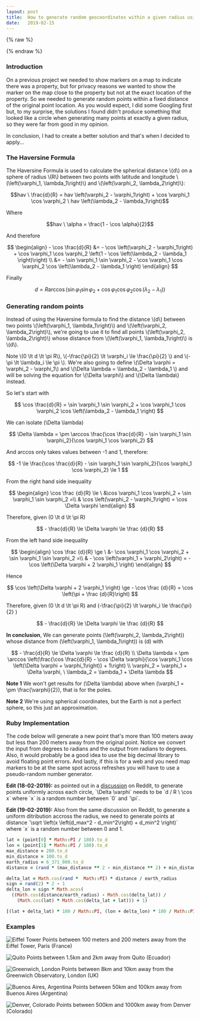 ```yaml
---
layout: post
title:  How to generate random geocoordinates within a given radius using the Haversine Formula
date:   2019-02-15
---
```


{% raw %}
<script type="text/javascript" src="https://cdnjs.cloudflare.com/ajax/libs/mathjax/2.7.5/MathJax.js?config=TeX-MML-AM_CHTML"></script>
{% endraw %}

### Introduction

On a previous project we needed to show markers on a map to indicate there was a property, but for privacy 
reasons we wanted to show the marker on the map close to the property but not at the exact location of the property. So
we needed to generate random points within a fixed distance of the original point location. As you would expect, I did 
some Googling first but, to my surprise, the solutions I found didn't produce something that looked like a circle when 
generating many points at exactly a given radius, so they were far from good in my opinion.

In conclusion, I had to create a better solution and that's when I decided to apply...

### The Haversine Formula

<div>
  The Haversine Formula is used to calculate the spherical distance \(d\) on a sphere of radius \(R\) between two points 
  with latitude and longitude \(\left(\varphi_1, \lambda_1\right)\) and \(\left(\varphi_2, \lambda_2\right)\):
  
  $$hav \ \frac{d}{R} = hav \left(\varphi_2 - \varphi_1\right) + \cos \varphi_1 \cos \varphi_2 \ hav \left(\lambda_2 - \lambda_1\right)$$ 
  
  Where 
  
  $$hav \ \alpha = \frac{1 - \cos \alpha}{2}$$
  
  And therefore
  
  $$
    \begin{align}
    - \cos \frac{d}{R} &= - \cos \left(\varphi_2 - \varphi_1\right) + \cos \varphi_1 \cos \varphi_2 \left(1 - \cos \left(\lambda_2 - \lambda_1 \right)\right) \\
    &= - \sin \varphi_1 \sin \varphi_2 - \cos \varphi_1 \cos \varphi_2 \cos \left(\lambda_2 - \lambda_1 \right)
    \end{align}
  $$
  
  Finally
  
  $$
    d = R \arccos \left(\sin \varphi_1 \sin \varphi_2 + \cos \varphi_1 \cos \varphi_2 \cos \left(\lambda_2 - \lambda_1 \right)\right)
  $$
</div>

### Generating random points

<p>
  Instead of using the Haversine formula to find the distance \(d\) between two points \(\left(\varphi_1, \lambda_1\right)\) 
  and \(\left(\varphi_2, \lambda_2\right)\), we're going to use it to find all points \(\left(\varphi_2, \lambda_2\right)\)
  whose distance from \(\left(\varphi_1, \lambda_1\right)\) is \(d\).
</p>


<p>
  Note \(0 \lt d \lt \pi R\), \(-\frac{\pi}{2} \lt \varphi_i \le \frac{\pi}{2} \) and \(- \pi \lt \lambda_i \le \pi \). We're also
  going to define \(\Delta \varphi = \varphi_2 - \varphi_1\) and \(\Delta \lambda = \lambda_2 - \lambda_1 \) and will be 
  solving the equation for \(\Delta \varphi\) and \(\Delta \lambda\) instead. 
</p>  

<p>
  So let's start with
  
  $$
    \cos \frac{d}{R} = \sin \varphi_1 \sin \varphi_2 + \cos \varphi_1 \cos \varphi_2 \cos \left(\lambda_2 - \lambda_1 \right)
  $$
  
  We can isolate \(\Delta \lambda\)
  
  $$
    \Delta \lambda = \pm \arccos \frac{\cos \frac{d}{R} - \sin \varphi_1 \sin \varphi_2}{\cos \varphi_1 \cos \varphi_2}
  $$
  
  And arccos only takes values between -1 and 1, therefore:
  
  $$
    -1 \le \frac{\cos \frac{d}{R} - \sin \varphi_1 \sin \varphi_2}{\cos \varphi_1 \cos \varphi_2} \le 1
  $$
  
  From the right hand side inequality
  
  $$
    \begin{align}
      \cos \frac {d}{R} \le \ &\cos \varphi_1 \cos \varphi_2 + \sin \varphi_1 \sin \varphi_2 =\\
      & \cos \left(\varphi_2 - \varphi_1\right) = \cos \Delta \varphi
    \end{align}
  $$
  
  Therefore, given \(0 \lt d \lt \pi R\)
  
  $$
    - \frac{d}{R} \le \Delta \varphi \le \frac {d}{R}
  $$
  
  From the left hand side inequality
  
  $$
    \begin{align}
      \cos \frac {d}{R} \ge \ &- \cos \varphi_1 \cos \varphi_2 + \sin \varphi_1 \sin \varphi_2 =\\
      & - \cos \left(\varphi_1 + \varphi_2\right) = - \cos \left(\Delta \varphi + 2 \varphi_1 \right)
    \end{align}
  $$
  
  Hence
  
  $$
    \cos \left(\Delta \varphi + 2 \varphi_1 \right) \ge - \cos \frac {d}{R} = \cos \left(\pi + \frac {d}{R}\right)
  $$
  
  Therefore, given \(0 \lt d \lt \pi R\) and \(-\frac{\pi}{2} \lt \varphi_i \le \frac{\pi}{2} \)
  
  $$
    - \frac{d}{R} \le \Delta \varphi \le \frac {d}{R}
  $$

  <b>In conclusion</b>, We can generate points \(\left(\varphi_2, \lambda_2\right)\) whose distance from 
  \(\left(\varphi_1, \lambda_1\right)\) is \(d\) with
  
  $$
    - \frac{d}{R} \le \Delta \varphi \le \frac {d}{R} \\
    \Delta \lambda = \pm \arccos \left(\frac{\cos \frac{d}{R} - \cos \Delta \varphi}{\cos \varphi_1 \cos \left(\Delta \varphi + \varphi_1\right)} + 1\right) \\
    \varphi_2 = \varphi_1 + \Delta \varphi, \ \lambda_2 = \lambda_1 + \Delta \lambda
  $$
  
  <b>Note 1</b> We won't get results for \(\Delta \lambda\) above when \(\varphi_1 = \pm \frac{\varphi}{2}\), that is
  for the poles. 
</p>

<p>
  <b>Note 2</b> We're using spherical coordinates, but the Earth is not a perfect sphere, so this just an approximation.
</p>

### Ruby Implementation

The code below will generate a new point that's more than 100 meters away but less than 200 meters away from the 
original point. Notice we convert the input from degrees to radians and the output from radians to degrees. Also, it would
probably be a good idea to use the big decimal library to avoid floating point errors. And lastly, if this is for a web and 
you need map markers to be at the same spot across refreshes you will have to use a pseudo-random number generator.

<p>
  <b>Edit (18-02-2019):</b> as pointed out in a 
  <a href="https://www.reddit.com/r/programming/comments/arx95x/how_to_generate_random_geocoordinates_within_a/">discussion</a> 
  on Reddit, to generate points uniformly across each circle, `\Delta \varphi` needs to be `d / R \ \cos x` where `x` is 
  a random number between `0` and `\pi`.
</p>

<p>
  <b>Edit (19-02-2019):</b> Also from the same discussion on Reddit, to generate a uniform ditribution accross the radius,
  we need to generate points at distance `\sqrt \left(x \left(d_max^2 - d_min^2\right) + d_min^2 \right)` where `x` is a random number 
  between 0 and 1.
</p>

```ruby
lat = (point[0] * Math::PI / 180).to_d
lon = (point[1] * Math::PI / 180).to_d
max_distance = 200.to_d
min_distance = 100.to_d
earth_radius = 6_371_000.to_d
distance = (rand * (max_distance ** 2 - min_distance ** 2) + min_distance ** 2) ** 0.5

delta_lat = Math.cos(rand *  Math::PI) * distance / earth_radius
sign = rand(2) * 2 - 1
delta_lon = sign * Math.acos(
  ((Math.cos(distance/earth_radius) - Math.cos(delta_lat)) /
    (Math.cos(lat) * Math.cos(delta_lat + lat))) + 1)

[(lat + delta_lat) * 180 / Math::PI, (lon + delta_lon) * 180 / Math::PI]
```

### Examples

<p class='center'>
  <img src='/assets/img/eiffel-tower.png' alt='Eiffel Tower' />
  Points between 100 meters and 200 meters away from the Eiffel Tower, Paris (France)
</p>

<p class='center'>
  <img src='/assets/img/quito.png' alt='Quito' />
  Points between 1.5km and 2km away from Quito (Ecuador)
</p>

<p class='center'>
  <img src='/assets/img/greenwich.png' alt='Greenwich, London' />
  Points between 8km and 10km away from the Greenwich Observatory, London (UK)
</p>

<p class='center'>
  <img src='/assets/img/buenos-aires.png' alt='Buenos Aires, Argentina' />
  Points between 50km and 100km away from Buenos Aires (Argentina)
</p>

<p class='center'>
  <img src='/assets/img/denver.png' alt='Denver, Colorado' />
  Points between 500km and 1000km away from Denver (Colorado)
</p>
  


